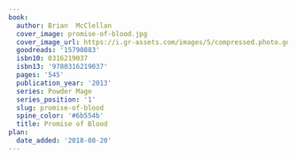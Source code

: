 ```yaml
---
book:
  author: Brian  McClellan
  cover_image: promise-of-blood.jpg
  cover_image_url: https://i.gr-assets.com/images/S/compressed.photo.goodreads.com/books/1350337505l/15790883._SX98_.jpg
  goodreads: '15790883'
  isbn10: 0316219037
  isbn13: '9780316219037'
  pages: '545'
  publication_year: '2013'
  series: Powder Mage
  series_position: '1'
  slug: promise-of-blood
  spine_color: '#6b554b'
  title: Promise of Blood
plan:
  date_added: '2018-08-20'
---
```

